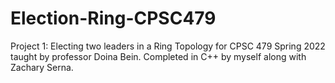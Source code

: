 # Election-Ring-CPSC479
Project 1: Electing two leaders in a Ring Topology for CPSC 479 Spring 2022 taught by professor Doina Bein. Completed in C++ by myself along with Zachary Serna.
